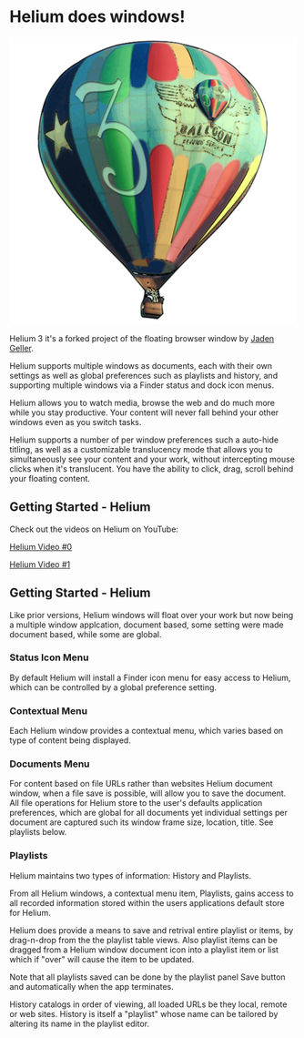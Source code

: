 # Helium does windows!

![helium_logo](helium_logo.png "Helium does windows")

Helium 3 it's a forked project of the floating browser window by [Jaden Geller](https://github.com/JadenGeller/Helium).

Helium supports multiple windows as documents, each with their own
settings as well as global preferences such as playlists and history, and
supporting multiple windows via a Finder status and dock icon menus.

Helium allows you to watch media, browse the web and do much more while
you stay productive. Your content will never fall behind your other
windows even as you switch tasks.

Helium supports a number of per window preferences such a auto-hide titling,
as well as a customizable translucency mode that allows you to simultaneously
see your content and your work, without intercepting mouse clicks when it's
translucent.  You have the ability to click, drag, scroll
behind your floating content. 

## Getting Started - Helium

Check out the videos on Helium on YouTube:

[Helium Video #0](https://www.youtube.com/watch?v=z-T0MPI6PfU)

[Helium Video #1](https://www.youtube.com/watch?v=nZnF2XK_P9o)

## Getting Started - Helium

Like prior versions, Helium windows will float over your work but now being
a multiple window applcation, document based, some setting were made document
based, while some are global.

### Status Icon Menu

By default Helium will install a Finder icon menu for easy access to Helium,
which can be controlled by a global preference setting.

### Contextual Menu

Each Helium window provides a contextual menu, which varies based on type of
content being displayed.

### Documents Menu

For content based on file URLs rather than websites Helium document window,
when a file save is possible, will allow you to save the document. All file
operations for Helium store to the user's defaults application preferences,
which are global for all documents yet individual settings per document are
captured such its window frame size, location, title. See playlists below.

### Playlists

Helium maintains two types of information: History and Playlists.

From all Helium windows, a contextual menu item, Playlists, gains access to
all recorded information stored within the users applications default store
for Helium.

Helium does provide a means to save and retrival entire playlist or items,
by drag-n-drop from the the playlist table views. Also playlist items can
be dragged from a Helium window document icon into a playlist item or list
which if "over" will cause the item to be updated.

Note that all playlists saved can be done by the playlist panel Save button
and automatically when the app terminates.

History catalogs in order of viewing, all loaded URLs be they local, remote
or web sites. History is itself a "playlist" whose name can be tailored by 
altering its name in the playlist editor.

